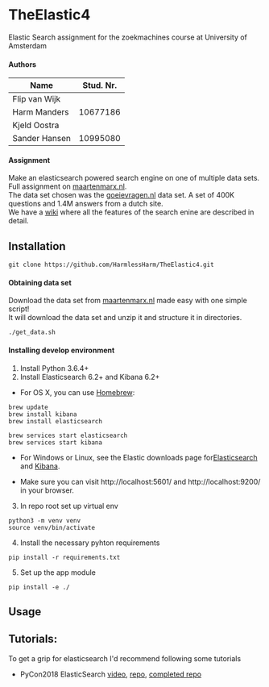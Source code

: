 # TheElastic4
Elastic Search assignment for the zoekmachines course at University of Amsterdam

#### Authors
| Name  | Stud. Nr.  |
|---|---|
| Flip van Wijk |   |
| Harm Manders  | 10677186  |
| Kjeld Oostra  |   |
| Sander Hansen | 10995080  |

#### Assignment
Make an elasticsearch powered search engine on one of multiple data sets.
Full assignment on [maartenmarx.nl](http://nbviewer.jupyter.org/url/maartenmarx.nl/teaching/zoekmachines/Assignments/ASSIGNMENTS/AssignmentWeek8.ipynb).   
The data set chosen was the [goeievragen.nl]('goeievragen.nl') data set. A set of 400K questions and 1.4M answers from a dutch site.   
We have a [wiki]() where all the features of the search enine are described in detail.


## Installation
```
git clone https://github.com/HarmlessHarm/TheElastic4.git
```
#### Obtaining data set
Download the data set from [maartenmarx.nl](http://maartenmarx.nl/teaching/zoekmachines/Data/goeievraag.zip) made easy with one simple script!   
It will download the data set and unzip it and structure it in directories.
```
./get_data.sh
```

#### Installing develop environment
1. Install Python 3.6.4+
2. Install Elasticsearch 6.2+ and Kibana 6.2+
- For OS X, you can use [Homebrew](https://brew.sh/):
```
brew update
brew install kibana
brew install elasticsearch

brew services start elasticsearch
brew services start kibana
```
- For Windows or Linux, see the Elastic downloads page for[Elasticsearch](https://www.elastic.co/downloads/elasticsearch) and [Kibana](https://www.elastic.co/downloads/kibana).

- Make sure you can visit http://localhost:5601/ and http://localhost:9200/ in your browser.

3. In repo root set up virtual env
```
python3 -m venv venv
source venv/bin/activate
```

4. Install the necessary pyhton requirements
```
pip install -r requirements.txt
```

5. Set up the app module
```
pip install -e ./
```

## Usage

## Tutorials:
To get a grip for elasticsearch I'd recommend following some tutorials
- PyCon2018 ElasticSearch [video](https://www.youtube.com/watch?v=6_P_h2bDwYs), [repo](https://github.com/julieqiu/pycon-2018-pyelasticsearch), [completed repo](https://github.com/HarmlessHarm/elastic_tut)
